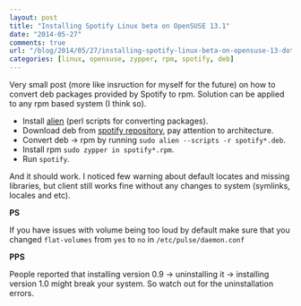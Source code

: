 ```yaml
---
layout: post
title: "Installing Spotify Linux beta on OpenSUSE 13.1"
date: "2014-05-27"
comments: true
url: "/blog/2014/05/27/installing-spotify-linux-beta-on-opensuse-13-dot-1/"
categories: [linux, opensuse, zypper, rpm, spotify, deb]
---
```


Very small post (more like insruction for myself for the future) on how to convert deb packages provided by Spotify to rpm.
Solution can be applied to any rpm based system (I think so).
<!--more-->

* Install [alien](https://software.opensuse.org/package/alien) (perl scripts for converting packages).
* Download deb from [spotify repository](https://repository.spotify.com/pool/non-free/s/spotify/), pay attention to architecture.
* Convert deb -> rpm by running `sudo alien --scripts -r spotify*.deb`.
* Install rpm `sudo zypper in spotify*.rpm`.
* Run `spotify`.

And it should work.
I noticed few warning about default locates and missing libraries, but client still works fine without any changes to system (symlinks, locales and etc).

**PS**

If you have issues with volume being too loud by default make sure that you changed `flat-volumes` from `yes` to `no` in `/etc/pulse/daemon.conf`

**PPS**

People reported that installing version 0.9 -> uninstalling it -> installing version 1.0 might break your system. So watch out for the uninstallation errors.
